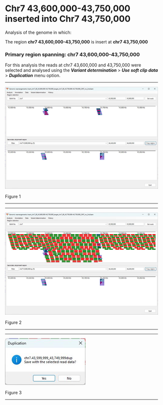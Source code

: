 # Chr7 43,600,000-43,750,000  inserted into Chr7 43,750,000

Analysis of the genome in which: 

The region **chr7 43,600,000-43,750,000** is insert at **chr7 43,750,000**

### Primary region spanning: chr7 43,600,000-43,750,000 

For this analysis the reads at chr7 43,600,000 and 43,750,000 were selected and analysed using the ___Variant determination___ > ___Use soft clip data___ > ___Duplication___ menu option.<hr />

![image](images/insert_chr7_60_43,600,000-43,750,000_target_chr7_60_43,750,000-43,750,000_ONT_no_2nd_1.jpg)

Figure 1

<hr />

<hr />

![image](images/insert_chr7_60_43,600,000-43,750,000_target_chr7_60_43,750,000-43,750,000_ONT_no_2nd_1_all.jpg)

Figure 2

<hr />

<hr />

![image](images/insert_chr7_60_43,600,000-43,750,000_target_chr7_60_43,750,000-43,750,000_ONT_no_2nd_1_results.jpg)

Figure 3

<hr />

